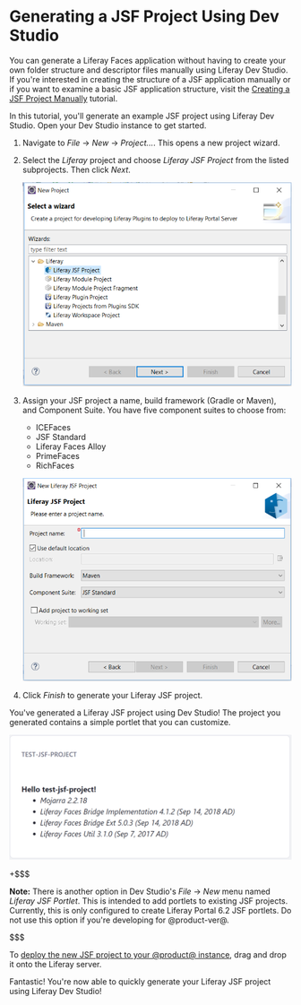 # Generating a JSF Project Using Dev Studio [](id=generating-a-jsf-project-using-ide)

You can generate a Liferay Faces application without having to create your own
folder structure and descriptor files manually using Liferay Dev Studio. If
you're interested in creating the structure of a JSF application manually or if
you want to examine a basic JSF application structure, visit the
[Creating a JSF Project Manually](/develop/tutorials/-/knowledge_base/7-1/creating-a-jsf-project-manually)
tutorial.

In this tutorial, you'll generate an example JSF project using Liferay Dev
Studio. Open your Dev Studio instance to get started.

1.  Navigate to *File* &rarr; *New* &rarr; *Project...*. This opens a new
    project wizard.

2.  Select the *Liferay* project and choose *Liferay JSF Project* from the
    listed subprojects. Then click *Next*.

    ![Figure 1: Choose the *Liferay JSF Project* option to begin creating a JSF project in Dev Studio.](../../../images/jsf-project-ide.png)

3.  Assign your JSF project a name, build framework (Gradle or Maven), and
    Component Suite. You have five component suites to choose from:

    - ICEFaces
    - JSF Standard
    - Liferay Faces Alloy
    - PrimeFaces
    - RichFaces

    ![Figure 2: Choose your preferred options for your JSF project.](../../../images/new-jsf-project-ide.png)

4.  Click *Finish* to generate your Liferay JSF project.

You've generated a Liferay JSF project using Dev Studio! The project you generated
contains a simple portlet that you can customize.

![Figure 3: The generated JSF portlet project displays basic build information.](../../../images/jsf-ide-generated-project.png)

+$$$

**Note:** There is another option in Dev Studio's *File* &rarr; *New* menu named
*Liferay JSF Portlet*. This is intended to add portlets to existing JSF
projects. Currently, this is only configured to create Liferay Portal 6.2 JSF
portlets. Do not use this option if you're developing for @product-ver@.

$$$

To
[deploy the new JSF project to your @product@ instance](/develop/tutorials/-/knowledge_base/7-1/deploying-projects-with-liferay-ide),
drag and drop it onto the Liferay server.

Fantastic! You're now able to quickly generate your Liferay JSF project using
Liferay Dev Studio!

